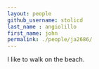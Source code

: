 ```yaml
---
layout: people
github_username: stolicd
last_name : angiolillo
first_name: john
permalink: ./people/ja2686/
---
```


I like to walk on the beach. 
